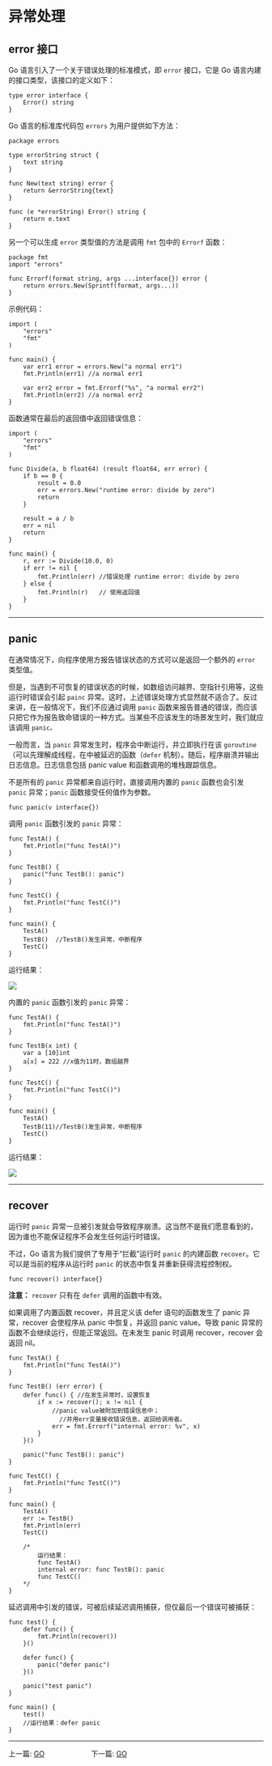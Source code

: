 # 异常处理

## error 接口

Go 语言引入了一个关于错误处理的标准模式，即 `error` 接口，它是 Go 语言内建的接口类型，该接口的定义如下：

```
type error interface {
    Error() string
}
```

Go 语言的标准库代码包 `errors` 为用户提供如下方法：

```
package errors

type errorString struct {
    text string
}

func New(text string) error {
    return &errorString{text}
}

func (e *errorString) Error() string {
    return e.text
}
```

另一个可以生成 `error` 类型值的方法是调用 `fmt` 包中的 `Errorf` 函数：

```
package fmt
import "errors"

func Errorf(format string, args ...interface{}) error {
    return errors.New(Sprintf(format, args...))
}
```

示例代码：

```
import (
    "errors"
    "fmt"
)

func main() {
    var err1 error = errors.New("a normal err1")
    fmt.Println(err1) //a normal err1

    var err2 error = fmt.Errorf("%s", "a normal err2")
    fmt.Println(err2) //a normal err2
}
```

函数通常在最后的返回值中返回错误信息：

```
import (
    "errors"
    "fmt"
)

func Divide(a, b float64) (result float64, err error) {
    if b == 0 {
        result = 0.0
        err = errors.New("runtime error: divide by zero")
        return
    }

    result = a / b
    err = nil
    return
}

func main() {
    r, err := Divide(10.0, 0)
    if err != nil {
        fmt.Println(err) //错误处理 runtime error: divide by zero
    } else {
        fmt.Println(r)   // 使用返回值
    }
}
```

---

## panic

在通常情况下，向程序使用方报告错误状态的方式可以是返回一个额外的 `error` 类型值。

但是，当遇到不可恢复的错误状态的时候，如数组访问越界、空指针引用等，这些运行时错误会引起 `painc` 异常。这时，上述错误处理方式显然就不适合了。反过来讲，在一般情况下，我们不应通过调用 `panic` 函数来报告普通的错误，而应该只把它作为报告致命错误的一种方式。当某些不应该发生的场景发生时，我们就应该调用 `panic。`

一般而言，当 `panic` 异常发生时，程序会中断运行，并立即执行在该 `goroutine`（可以先理解成线程，在中被延迟的函数（`defer` 机制）。随后，程序崩溃并输出日志信息。日志信息包括 panic value 和函数调用的堆栈跟踪信息。

不是所有的 `panic` 异常都来自运行时，直接调用内置的 `panic` 函数也会引发 `panic` 异常；`panic` 函数接受任何值作为参数。

```
func panic(v interface{})
```

调用 `panic` 函数引发的 `panic` 异常：

```
func TestA() {
    fmt.Println("func TestA()")
}

func TestB() {
    panic("func TestB(): panic")
}

func TestC() {
    fmt.Println("func TestC()")
}

func main() {
    TestA()
    TestB()  //TestB()发生异常，中断程序
    TestC()
}
```

运行结果：

![](../images/img32.png)

内置的 `panic` 函数引发的 `panic` 异常：

```
func TestA() {
    fmt.Println("func TestA()")
}

func TestB(x int) {
    var a [10]int
    a[x] = 222 //x值为11时，数组越界
}

func TestC() {
    fmt.Println("func TestC()")
}

func main() {
    TestA()
    TestB(11)//TestB()发生异常，中断程序
    TestC()
}
```

运行结果：

![](../images/img33.png)

---

## recover

运行时 `panic` 异常一旦被引发就会导致程序崩溃。这当然不是我们愿意看到的，因为谁也不能保证程序不会发生任何运行时错误。

不过，Go 语言为我们提供了专用于“拦截”运行时 `panic` 的内建函数 `recover`。它可以是当前的程序从运行时 `panic` 的状态中恢复并重新获得流程控制权。

```
func recover() interface{}
```

**注意：** `recover` 只有在 `defer` 调用的函数中有效。

如果调用了内置函数 recover，并且定义该 defer 语句的函数发生了 panic 异常，recover 会使程序从 panic 中恢复，并返回 panic value。导致 panic 异常的函数不会继续运行，但能正常返回。在未发生 panic 时调用 recover，recover 会返回 nil。

```
func TestA() {
    fmt.Println("func TestA()")
}

func TestB() (err error) {
    defer func() { //在发生异常时，设置恢复
        if x := recover(); x != nil {
            //panic value被附加到错误信息中；
	          //并用err变量接收错误信息，返回给调用者。
            err = fmt.Errorf("internal error: %v", x)
        }
    }()

    panic("func TestB(): panic")
}

func TestC() {
    fmt.Println("func TestC()")
}

func main() {
    TestA()
    err := TestB()
    fmt.Println(err)
    TestC()

    /*
        运行结果：
        func TestA()
        internal error: func TestB(): panic
        func TestC()
    */
}
```

延迟调用中引发的错误，可被后续延迟调用捕获，但仅最后⼀个错误可被捕获：

```
func test() {
    defer func() {
        fmt.Println(recover())
    }()

    defer func() {
        panic("defer panic")
    }()

    panic("test panic")
}

func main() {
    test()
    //运行结果：defer panic
}
```





























---


上一篇: [GO](12_面向对象编程.md)   &emsp;&emsp;&emsp;&emsp;&emsp;&emsp; 下一篇: [GO](14_文本文件处理.md)
